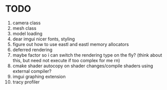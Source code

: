 # TODO

1. camera class
2. mesh class
3. model loading
4. dear imgui nicer fonts, styling
5. figure out how to use eastl and eastl memory allocators
6. deferred rendering
7. maybe factor so i can switch the rendering type on the fly? (think about this, but need not execute if too complex for me rn)
8. cmake shader autocopy on shader changes/compile shaders using external compiler?
9. imgui graphing extension
10. tracy profiler
